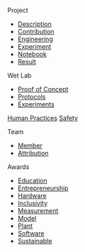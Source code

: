 Project
- [Description](description)
- [Contribution](contribution)
- [Engineering](engineering)
- [Experiment](experiment)
- [Notebook](notebook)
- [Result](result)

Wet Lab
- [Proof of Concept](proof-of-concept)
- [Protocols](protocols)
- [Experiments](experiments)

[Human Practices](human-practices)
[Safety](safety)  

Team
- [Member](member)
- [Attribution](attribution)  

Awards
- [Education](education)
- [Entrepreneurship](entrepreneurship)
- [Hardware](hardware)
- [Inclusivity](inclusivity)
- [Measurement](measurement)
- [Model](model)
- [Plant](plant)
- [Software](software)
- [Sustainable](sustainable)

